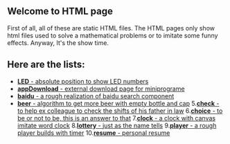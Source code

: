 ## Welcome to HTML page
First of all, all of these are static HTML files.
The HTML pages only show html files used to solve a mathematical problems or to imitate some funny effects. Anyway, It's the show time. 


## Here are the lists:

  * [**LED** - absolute position to show LED numbers](https://wilfredo-ho.github.io/pure-html-display/LED.html)
  * [**appDownload** - external download page for miniprograme](https://wilfredo-ho.github.io/pure-html-display/appDownload.html)
  * [**baidu** - a rough realization of baidu search component](https://wilfredo-ho.github.io/pure-html-display/baidu.html)
  * [**beer** - algorithm to get more beer with empty bottle and cap](https://wilfredo-ho.github.io/pure-html-display/)
  5.[**check** - to help ex colleague to check the shifts of his father in law](https://wilfredo-ho.github.io/pure-html-display/)
  6.[**choice** - to be or not to be, this is an answer to that](https://wilfredo-ho.github.io/pure-html-display/)
  7.[**clock** - a clock with canvas imitate word clock](https://wilfredo-ho.github.io/pure-html-display/)
  8.[**lottery** - just as the name tells](https://wilfredo-ho.github.io/pure-html-display/)
  9.[**player** - a rough player builds with timer](https://wilfredo-ho.github.io/pure-html-display/)
  10.[**resume** - personal resume](https://wilfredo-ho.github.io/pure-html-display/)
